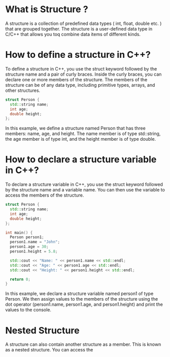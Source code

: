 # What is Structure ?

A structure is a collection of
predefined data types ( int, float,
double etc. ) that are grouped together.
The structure is a user-defined data
type in C/C++ that allows you toq
combine data items of different kinds.

# How to define a structure in C++?

To define a structure in C++, you
use the struct keyword followed by the
structure name and a pair of curly
braces. Inside the curly braces, you
can declare one or more members of the
structure. The members of the structure
can be of any data type, including
primitive types, arrays, and other
structures.

```cpp
struct Person {
  std::string name;
  int age;
  double height;
};
```

In this example, we define a structure
named Person that has three members:
name, age, and height. The name member
is of type std::string, the age member
is of type int, and the height member
is of type double.

# How to declare a structure variable in C++?

To declare a structure variable in C++,
you use the struct keyword followed by
the structure name and a variable name.
You can then use the variable to access
the members of the structure.

```cpp
struct Person {
  std::string name;
  int age;
  double height;
};

int main() {
  Person person1;
  person1.name = "John";
  person1.age = 30;
  person1.height = 5.8;

  std::cout << "Name: " << person1.name << std::endl;
  std::cout << "Age: " << person1.age << std::endl;
  std::cout << "Height: " << person1.height << std::endl;

  return 0;
}
```

In this example, we declare a structure
variable named person1 of type Person.
We then assign values to the members of
the structure using the dot operator
(person1.name, person1.age, and
person1.height) and print the values
to the console.

# Nested Structure

A structure can also contain another
structure as a member. This is known as
a nested structure. You can access the


